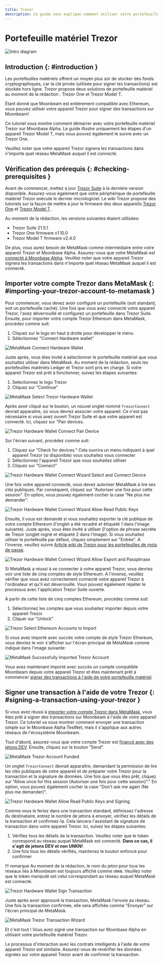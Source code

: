 ```yaml
---
title: Trezor
description: Ce guide vous explique comment utiliser votre portefeuille matériel Trezor pour signer des transactions dans Moonbeam, en tirant parti de ses fonctionnalités de compatibilité Ethereum
---
```


# Portefeuille matériel Trezor

![Intro diagram](/images/trezor/trezor-banner.png)

## Introduction {: #introduction } 

Les portefeuilles matériels offrent un moyen plus sûr de stocker des fonds cryptographiques, car la clé privée (utilisée pour signer les transactions) est stockée hors ligne. Trezor propose deux solutions de portefeuille matériel au moment de la rédaction : Trezor One et Trezor Model T.

Étant donné que Moonbeam est entièrement compatible avec Ethereum, vous pouvez utiliser votre appareil Trezor pour signer des transactions sur Moonbeam!

Ce tutoriel vous montre comment démarrer avec votre portefeuille matériel Trezor sur Moonbase Alpha. Le guide illustre uniquement les étapes d'un appareil Trezor Model T, mais vous pouvez également le suivre avec un Trezor One.

Veuillez noter que votre appareil Trezor signera les transactions dans n'importe quel réseau MetaMask auquel il est connecté.

## Vérification des prérequis {: #checking-prerequisites } 

Avant de commencer, mettez à jour [Trezor Suite](https://suite.trezor.io/) à la dernière version disponible. Assurez-vous également que votre périphérique de portefeuille matériel Trezor exécute le dernier micrologiciel. Le wiki Trezor propose des tutoriels sur la façon de mettre à jour le firmware des deux appareils [Trezor One](https://wiki.trezor.io/User_manual:Updating_the_Trezor_device_firmware__T1) et [Trezor Model T](https://wiki.trezor.io/User_manual:Updating_the_Trezor_device_firmware) .

Au moment de la rédaction, les versions suivantes étaient utilisées:

 - Trezor Suite 21.5.1
 - Trezor One firmware v1.10.0
 - Trezor Model T firmware v2.4.0

De plus, vous aurez besoin de MetaMask comme intermédiaire entre votre appareil Trezor et Moonbase Alpha. Assurez-vous que votre MetaMask est [connecté à Moonbase Alpha](/integrations/wallets/metamask/). Veuillez noter que votre appareil Trezor signera les transactions dans n'importe quel réseau MetaMask auquel il est connecté.

## Importer votre compte Trezor dans MetaMask {: #importing-your-trezor-account-to-metamask } 

Pour commencer, vous devez avoir configuré un portefeuille (soit standard, soit un portefeuille caché). Une fois que vous avez connecté votre appareil Trezor, l'avez déverrouillé et configurez un portefeuille dans Trezor Suite. Ensuite, pour importer votre compte Trezor Ethereum dans MetaMask, procédez comme suit:

 1. Cliquez sur le logo en haut à droite pour développer le menu
 2. Sélectionnez "Connect Hardware wallet"

![MetaMask Connect Hardware Wallet](/images/ledger/ledger-images1.png)

Juste après, vous êtes invité à sélectionner le portefeuille matériel que vous souhaitez utiliser dans MetaMask. Au moment de la rédaction, seuls les portefeuilles matériels Ledger et Trezor sont pris en charge. Si votre appareil Trezor est prêt à fonctionner, suivez les étapes suivantes:

 1. Selectionnez le logo Trezor
 2. Cliquez sur "Continue"

![MetaMask Select Trezor Hardware Wallet](/images/trezor/trezor-images2.png)

Après avoir cliqué sur le bouton, un nouvel onglet nommé `TrezorConnect` devrait apparaitre, où vous devrez associer votre appareil. Ce n'est pas nécessaire si vous avez ouvert Trezor Suite et que votre appareil est connecté. Ici, cliquez sur "Pair devices.

![Trezor Hardware Wallet Connect Pair Device](/images/trezor/trezor-images3.png)

Sur l'écran suivant, procédez comme suit:

 1. Cliquez sur "Check for devices." Cela ouvrira un menu indiquant à quel appareil Trezor (si disponible) vous souhaitez vous connecter
 2. Sélectionnez l'appareil Trezor que vous souhaitez utiliser
 3. Cliquez sur "Connect"

![Trezor Hardware Wallet Connect Wizard Select and Connect Device](/images/trezor/trezor-images4.png)

Une fois votre appareil connecté, vous devez autoriser MetaMask à lire ses clés publiques. Par conséquent, cliquez sur "Autoriser une fois pour cette session". En option, vous pouvez également cocher la case "Ne plus me demander".

![Trezor Hardware Wallet Connect Wizard Allow Read Public Keys](/images/trezor/trezor-images5.png)

Ensuite, il vous est demandé si vous souhaitez exporter la clé publique de votre compte Ethereum (l'onglet a été recadré et étiqueté 1 dans l'image suivante). Juste après, vous êtes invité à utiliser [l'option de phrase secrète de Trezor (onglet rogné et étiqueté 2 dans l'image). Si vous souhaitez utiliser le portefeuille par défaut, cliquez simplement sur "Entrée". A l'inverse, veuillez suivre [Article wiki de Trezor pour les portefeuilles de mots de passe](https://wiki.trezor.io/Passphrase).

![Trezor Hardware Wallet Connect Wizard Allow Export and Passphrase](/images/trezor/trezor-images6.png)

Si MetaMask a réussi à se connecter à votre appareil Trezor, vous devriez voir une liste de cinq comptes de style Ethereum. A l'inverse, veuillez vérifier que vous avez correctement connecté votre appareil Trezor à l'ordinateur et qu'il est déverrouillé. Vous pouvez également répéter le processus avec l'application Trezor Suite ouverte.

À partir de cette liste de cinq comptes Ethereum, procédez comme suit:

 1. Sélectionnez les comptes que vous souhaitez importer depuis votre appareil Trezor
 2. Cliquer sur "Unlock"

![Trezor Select Ethereum Accounts to Import](/images/trezor/trezor-images7.png)

Si vous avez importé avec succès votre compte de style Trezor Ethereum, vous devriez le voir s'afficher sur l'écran principal de MetaMask comme indiqué dans l'image suivante:

![MetaMask Successfully Imported Trezor Account](/images/trezor/trezor-images8.png)

Vous avez maintenant importé avec succès un compte compatible Moonbeam depuis votre appareil Trezor et êtes maintenant prêt à commencer [signer des transactions à l'aide de votre portefeuille matériel](#signing-a-transaction-using-your-trezor).

## Signer une transaction à l'aide de votre Trezor {: #signing-a-transaction-using-your-trezor } 

Si vous avez réussi à [importer votre compte Trezor dans MetaMask](#importing-your-trezor-account-to-metamask), vous êtes prêt à signer des transactions sur Moonbeam à l'aide de votre appareil Trezor. Ce tutoriel va vous montrer comment envoyer une transaction simple sur le Moonbase Alpha TestNet, mais il s'applique aux autres réseaux de l'écosystème Moonbeam.

Tout d'abord, assurez-vous que votre compte Trezor est [financé avec des jetons DEV](/getting-started/moonbase/faucet/). Ensuite, cliquez sur le bouton "Send".

![MetaMask Trezor Account Funded](/images/trezor/trezor-images9.png)

Un onglet `TrezorConnect` devrait apparaître, demandant la permission de lire les clés publiques de votre appareil et de préparer votre Trezor pour la transaction et la signature de données. Une fois que vous êtes prêt, cliquez sur "Allow once for this session (Autoriser une fois pour cette session)"." En option, vous pouvez également cocher la case "Don't ask me again (Ne plus me demander)".

![Trezor Hardware Wallet Allow Read Public Keys and Signing](/images/trezor/trezor-images10.png)

Comme vous le feriez dans une transaction standard, définissez l'adresse du destinataire, entrez le nombre de jetons à envoyer, vérifiez les détails de la transaction et confirmez-la. Cela lancera l'assistant de signature de transaction dans votre appareil Trezor. Ici, suivez les étapes suivantes:

 1. Vérifiez tous les détails de la transaction. Veuillez noter que le token correspond au réseau auquel MetaMask est connecté. **Dans ce cas, il s'agit de jetons DEV et non UNKN!**
 2. Une fois tous les détails vérifiés, maintenez le bouton enfoncé pour confirmer

!!! remarque
    Au moment de la rédaction, le nom du jeton pour tous les réseaux liés à Moonbeam est toujours affiché comme `UNKN`. Veuillez noter que le token manipulé est celui correspondant au réseau auquel MetaMask est connecté.

![Trezor Hardware Wallet Sign Transaction](/images/trezor/trezor-images11.png)

Juste après avoir approuvé la transaction, MetaMask l'envoie au réseau. Une fois la transaction confirmée, elle sera affichée comme "Envoyer" sur l'écran principal de MetaMask.

![MetaMask Trezor Transaction Wizard](/images/trezor/trezor-images12.png)

Et c'est tout ! Vous avez signé une transaction sur Moonbase Alpha en utilisant votre portefeuille matériel Trezor. 

Le processus d'interaction avec les contrats intelligents à l'aide de votre appareil Trezor est similaire. Assurez-vous de revérifier les données signées sur votre appareil Trezor avant de confirmer la transaction.
